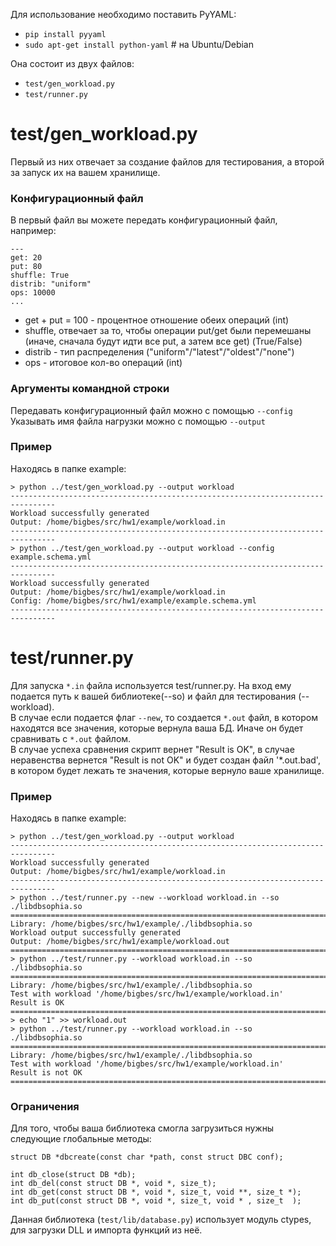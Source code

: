 Для использование необходимо поставить PyYAML:

* `pip install pyyaml`
* `sudo apt-get install python-yaml` # на Ubuntu/Debian


Она состоит из двух файлов:

* `test/gen_workload.py`
* `test/runner.py`


# test/gen_workload.py

Первый из них отвечает за создание файлов для тестирования, а второй за запуск их на вашем хранилище.

### Конфигурационный файл

В первый файл вы можете передать конфигурационный файл, например:

```
---
get: 20
put: 80
shuffle: True
distrib: "uniform"
ops: 10000
...
```


* get + put = 100 - процентное отношение обеих операций (int)
* shuffle, отвечает за то, чтобы операции put/get были перемешаны (иначе, сначала будут идти все put, а затем все get) (True/False)
* distrib - тип распределения ("uniform"/"latest"/"oldest"/"none")
* ops - итоговое кол-во операций (int)


### Аргументы командной строки

Передавать конфигурационный файл можно с помощью `--config`
Указывать имя файла нагрузки можно с помощью `--output`

### Пример

Находясь в папке example:
```
> python ../test/gen_workload.py --output workload
--------------------------------------------------------------------------------
Workload successfully generated
Output: /home/bigbes/src/hw1/example/workload.in
--------------------------------------------------------------------------------
> python ../test/gen_workload.py --output workload --config example.schema.yml
--------------------------------------------------------------------------------
Workload successfully generated
Output: /home/bigbes/src/hw1/example/workload.in
Config: /home/bigbes/src/hw1/example/example.schema.yml
--------------------------------------------------------------------------------
```

# test/runner.py

Для запуска `*.in` файла используется test/runner.py. На вход ему подается путь к вашей библиотеке(--so) и файл для тестирования (--workload).  
В случае если подается флаг `--new`, то создается `*.out` файл, в котором находятся все значения, которые вернула ваша БД. Иначе он будет сравнивать с `*.out` файлом.  
В случае успеха сравнения скрипт вернет "Result is OK", в случае неравенства вернется "Result is not OK" и будет создан файл '*.out.bad', в котором будет лежать те значения, которые вернуло ваше хранилище.  

### Пример

Находясь в папке example:
```
> python ../test/gen_workload.py --output workload
--------------------------------------------------------------------------------
Workload successfully generated
Output: /home/bigbes/src/hw1/example/workload.in
--------------------------------------------------------------------------------
> python ../test/runner.py --new --workload workload.in --so ./libdbsophia.so
================================================================================
Library: /home/bigbes/src/hw1/example/./libdbsophia.so
Workload output successfully generated
Output: /home/bigbes/src/hw1/example/workload.out
================================================================================
> python ../test/runner.py --workload workload.in --so ./libdbsophia.so
================================================================================
Library: /home/bigbes/src/hw1/example/./libdbsophia.so
Test with workload '/home/bigbes/src/hw1/example/workload.in'
Result is OK
================================================================================
> echo "1" >> workload.out
> python ../test/runner.py --workload workload.in --so ./libdbsophia.so
================================================================================
Library: /home/bigbes/src/hw1/example/./libdbsophia.so
Test with workload '/home/bigbes/src/hw1/example/workload.in'
Result is not OK
================================================================================
```

### Ограничения

Для того, чтобы ваша библиотека смогла загрузиться нужны следующие глобальные методы:
```
struct DB *dbcreate(const char *path, const struct DBC conf);

int db_close(struct DB *db);
int db_del(const struct DB *, void *, size_t);
int db_get(const struct DB *, void *, size_t, void **, size_t *);
int db_put(const struct DB *, void *, size_t, void * , size_t  );
```

Данная библиотека (`test/lib/database.py`) использует модуль ctypes, для загрузки DLL и импорта функций из неё.
